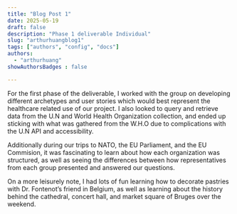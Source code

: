 ```yaml
---
title: "Blog Post 1"
date: 2025-05-19
draft: false
description: "Phase 1 deliverable Individual"
slug: "arthurhuangblog1" 
tags: ["authors", "config", "docs"]
authors:
  - "arthurhuang"
showAuthorsBadges : false

---
```


For the first phase of the deliverable, I worked with the group on developing different archetypes and user stories which would best represent the healthcare related use of our project. I also looked to query and retrieve data from the U.N and World Health Organization collection, and ended up sticking with what was gathered from the W.H.O due to complications with the U.N API and accessibility. 

Additionally during our trips to NATO, the EU Parliament, and the EU Commision, it was fascinating to learn about how each organization was structured, as well as seeing the differences between how representatives from each group presented and answered our questions. 

On a more leisurely note, I had lots of fun learning how to decorate pastries with Dr. Fontenot’s friend in Belgium, as well as learning about the history behind the cathedral, concert hall, and market square of Bruges over the weekend.

